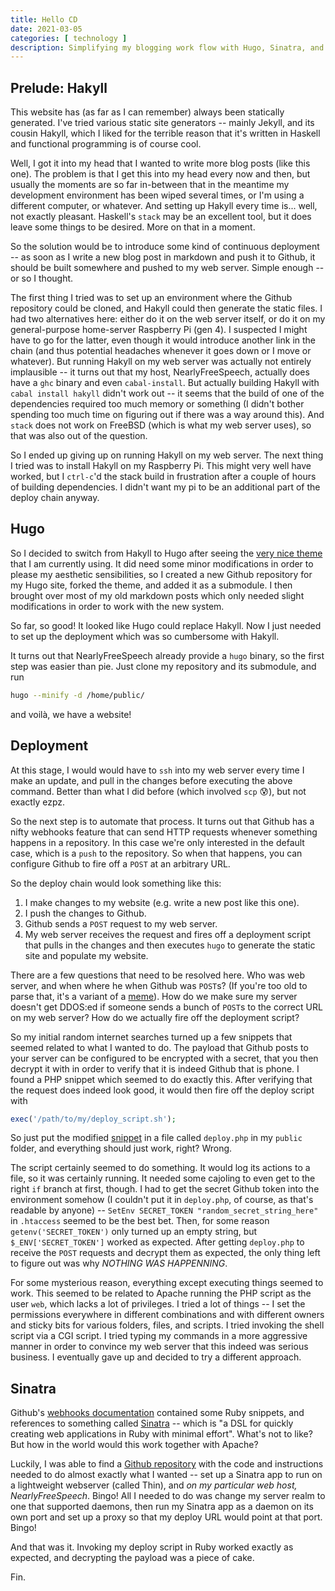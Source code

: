 ```yaml
---
title: Hello CD
date: 2021-03-05
categories: [ technology ]
description: Simplifying my blogging work flow with Hugo, Sinatra, and Webhooks.
---
```


## Prelude: Hakyll

This website has (as far as I can remember) always been statically generated.
I've tried various static site generators -- mainly Jekyll, and its cousin
Hakyll, which I liked for the terrible reason that it's written in Haskell and
functional programming is of course cool.

Well, I got it into my head that I wanted to write more blog posts (like this
one).  The problem is that I get this into my head every now and then, but
usually the moments are so far in-between that in the meantime my development
environment has been wiped several times, or I'm using a different computer, or
whatever.  And setting up Hakyll every time is... well, not exactly pleasant.
Haskell's `stack` may be an excellent tool, but it does leave some things to be
desired. More on that in a moment.

So the solution would be to introduce some kind of continuous deployment -- as
soon as I write a new blog post in markdown and push it to Github, it should be
built somewhere and pushed to my web server. Simple enough -- or so I thought.

The first thing I tried was to set up an environment where the Github
repository could be cloned, and Hakyll could then generate the static files. I
had two alternatives here: either do it on the web server itself, or do it on
my general-purpose home-server Raspberry Pi (gen 4). I suspected I might have
to go for the latter, even though it would introduce another link in the chain
(and thus potential headaches whenever it goes down or I move or whatever). But
running Hakyll on my web server was actually not entirely implausible -- it
turns out that my host, NearlyFreeSpeech, actually does have a `ghc` binary and
even `cabal-install`. But actually building Hakyll with `cabal install hakyll`
didn't work out -- it seems that the build of one of the dependencies required
too much memory or something (I didn't bother spending too much time on
figuring out if there was a way around this). And `stack` does not work on
FreeBSD (which is what my web server uses), so that was also out of the
question.

So I ended up giving up on running Hakyll on my web server. The next thing I
tried was to install Hakyll on my Raspberry Pi. This might very well have
worked, but I `ctrl-c`'d the stack build in frustration after a couple of hours
of building dependencies. I didn't want my pi to be an additional part of the
deploy chain anyway.

## Hugo

So I decided to switch from Hakyll to Hugo after seeing the [very nice
theme](https://themes.gohugo.io/anatole/) that I am currently using. It did
need some minor modifications in order to please my aesthetic sensibilities, so
I created a new Github repository for my Hugo site, forked the theme, and added
it as a submodule. I then brought over most of my old markdown posts which only
needed slight modifications in order to work with the new system. 

So far, so good! It looked like Hugo could replace Hakyll. Now  I just needed
to set up the deployment which was so cumbersome with Hakyll.

It turns out that NearlyFreeSpeech already provide a `hugo` binary, so the
first step was easier than pie. Just clone my repository and its submodule, and
run

```bash
hugo --minify -d /home/public/
```

and voilà, we have a website!

## Deployment

At this stage, I would would have to `ssh` into my web server every time I make
an update, and pull in the changes before executing the above command.  Better
than what I did before (which involved `scp`  :cold_sweat:), but not exactly
ezpz.

So the next step is to automate that process. It turns out that Github has a
nifty webhooks feature that can send HTTP requests whenever something happens
in a repository. In this case we're only interested in the default case, which
is a `push` to the repository. So when that happens, you can configure Github
to fire off a `POST` at an arbitrary URL.

So the deploy chain would look something like this:

1. I make changes to my website (e.g. write a new post like this one).
2. I push the changes to Github.
3. Github sends a `POST` request to my web server.
4. My web server receives the request and fires off a deployment script that
   pulls in the changes and then executes `hugo` to generate the static site
   and populate my website.

There are a few questions that need to be resolved here. Who was web server,
and when where he when Github was `POST`s? (If you're too old to parse that,
it's a variant of a [meme](https://knowyourmeme.com/memes/john-is-kill)). How
do we make sure my server doesn't get DDOS:ed if someone sends a bunch of
`POST`s to the correct URL on my web server? How do we actually fire off the
deployment script?

So my initial random internet searches turned up a few snippets that seemed
related to what I wanted to do. The payload that Github posts to your server
can be configured to be encrypted with a secret, that you then decrypt it with
in order to verify that it is indeed Github that is phone. I found a PHP
snippet which seemed to do exactly this. After verifying that the request does
indeed look good, it would then fire off the deploy script with

```php
exec('/path/to/my/deploy_script.sh');
```

So just put the modified
[snippet](https://gist.github.com/cferdinandi/e6e4e05c4b25e322db4eb1f1998523ac)
in a file called `deploy.php` in my `public` folder, and everything should just
work, right? Wrong.

The script certainly seemed to do something. It would log its actions to a
file, so it was certainly running. It needed some cajoling to even get to the
right `if` branch at first, though.  I had to get the secret Github token into
the environment somehow (I couldn't put it in `deploy.php`, of course, as
that's readable by anyone) -- `SetEnv SECRET_TOKEN "random_secret_string_here"`
in `.htaccess` seemed to be the best bet. Then, for some reason
`getenv('SECRET_TOKEN')` only turned up an empty string, but
`$_ENV['SECRET_TOKEN']` worked as expected.  After getting `deploy.php` to
receive the `POST` requests and decrypt them as expected, the only thing left
to figure out was why *NOTHING WAS HAPPENNING*.

For some mysterious reason, everything except executing things seemed to work.
This seemed to be related to Apache running the PHP script as the user `web`,
which lacks a lot of privileges.  I tried a lot of things -- I set the
permissions everywhere in different combinations and with different owners and
sticky bits for various folders, files, and scripts. I tried invoking the shell
script via a CGI script. I tried typing my commands in a more aggressive manner
in order to convince my web server that this indeed was serious business. I
eventually gave up and decided to try a different approach.

## Sinatra

Github's [webhooks
documentation](https://docs.github.com/en/developers/webhooks-and-events/webhooks)
contained some Ruby snippets, and references to something called
[Sinatra](http://sinatrarb.com/) -- which is "a DSL for quickly creating web
applications in Ruby with minimal effort". What's not to like?  But how in the
world would this work together with Apache?

Luckily, I was able to find a [Github
repository](https://github.com/clpo13/SinatraNFSN) with the code and
instructions needed to do almost exactly what I wanted -- set up a Sinatra app
to run on a lightweight webserver (called Thin), and *on my particular web
host, NearlyFreeSpeech*.  Bingo! All I needed to do was change my server realm
to one that supported daemons, then run my Sinatra app as a daemon on its own
port and set up a proxy so that my deploy URL would point at that port. Bingo!

And that was it. Invoking my deploy script in Ruby worked exactly as expected,
and decrypting the payload was a piece of cake.

Fin.
